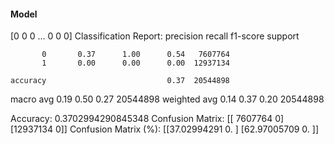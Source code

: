 #### Model
[0 0 0 ... 0 0 0]
Classification Report:
              precision    recall  f1-score   support

           0       0.37      1.00      0.54   7607764
           1       0.00      0.00      0.00  12937134

    accuracy                           0.37  20544898
   macro avg       0.19      0.50      0.27  20544898
weighted avg       0.14      0.37      0.20  20544898

Accuracy: 0.3702994290845348
Confusion Matrix:
[[ 7607764        0]
 [12937134        0]]
Confusion Matrix (%):
[[37.02994291  0.        ]
 [62.97005709  0.        ]]
